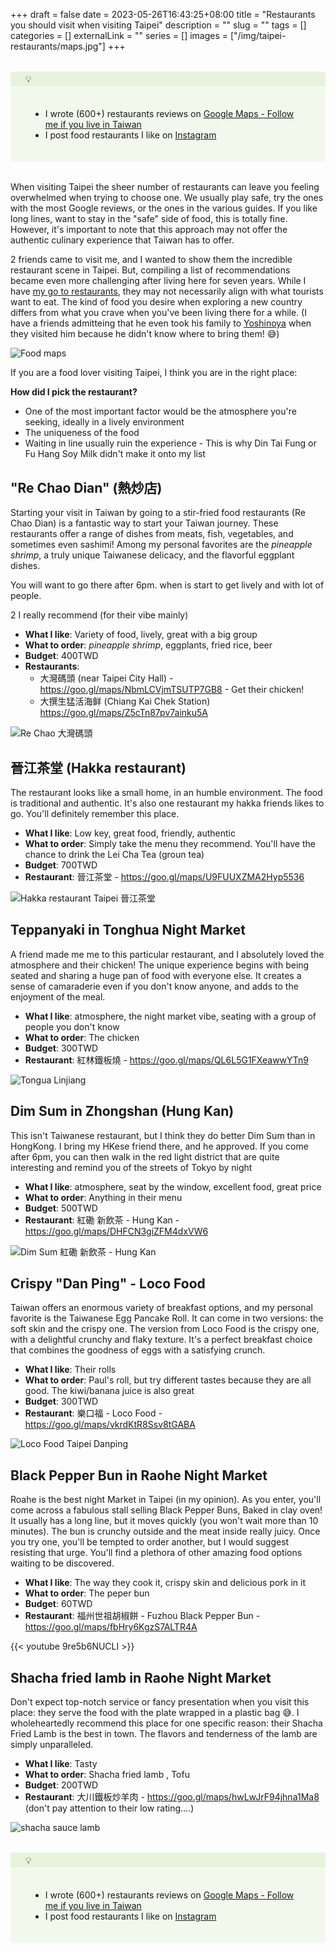 +++ 
draft = false
date = 2023-05-26T16:43:25+08:00
title = "Restaurants you should visit when visiting Taipei"
description = ""
slug = "" 
tags = []
categories = []
externalLink = ""
series = []
images = ["/img/taipei-restaurants/maps.jpg"]
+++


<style>
.notice.question .notice-title {
    background-color: #8bc34a1a;
}

.notice .notice-title {
    margin: 0 -0.75rem;
    padding: 0.2rem 1.5rem;
    border-bottom: 1px solid #fafafa;
}
.notice .notice-content {
    padding: 20px;
}

.notice.question {
    background-color: #9ccc651a;
}

.notice {
    border-radius: 0.2rem;
    position: relative;
    margin: 2rem 0;
    padding: 0 0.75rem;
    overflow: auto;
}

</style>

<div class="notice question">
  <div class="notice-title">
    💡 
  </div>
  <div class="notice-content">
    <ul>
        <li>I wrote (600+) restaurants reviews on <a href="https://www.google.com/maps/contrib/103590446330914322330">Google Maps - Follow me if you live in Taiwan</a></li>
        <li>I post food restaurants I like on <a href="https://www.instagram.com/miamtaiwan">Instagram</a></li>
    </ul>
  </div>
</div>


When visiting Taipei the sheer number of restaurants can leave you feeling overwhelmed when trying to choose one.
We usually play safe, try the ones with the most Google reviews, or the ones in the various guides.  If you like long lines, want to stay in the "safe" side of food, this is totally fine. 
However, it's important to note that this approach may not offer the authentic culinary experience that Taiwan has to offer.


2 friends came to visit me, and I wanted to show them the incredible restaurant scene in Taipei. But, compiling a list of recommendations became even more challenging after living here for seven years. While I have [my go to restaurants](/posts/taipei-restaurants/), they may not necessarily align with what tourists want to eat. The kind of food you desire when exploring a new country differs from what you crave when you've been living there for a while. (I have a  friends admitteing that he even took his family to [Yoshinoya](https://yoshinoya.com.tw/) when they visited him  because he didn't know where to bring them! 😅)

![Food maps](/img/taipei-restaurants/maps.jpg)

If you are a food lover visiting Taipei, I think you are in the right place:

**How did I pick the restaurant?**
- One of the most important factor would be the atmosphere you're seeking, ideally in a lively environment
- The uniqueness of the food 
- Waiting in line  usually ruin the experience - This is why Din Tai Fung or Fu Hang Soy Milk didn't make it onto my list

## "Re Chao Dian" (熱炒店)
Starting your visit in Taiwan by going to a  stir-fried food restaurants (Re Chao Dian) is a fantastic way to start your Taiwan journey. These restaurants offer a range of dishes from meats, fish, vegetables, and sometimes even sashimi! Among my personal favorites are the *pineapple shrimp*, a truly unique Taiwanese delicacy, and the flavorful eggplant dishes.

You will want to go there after 6pm. when is start to get lively and with lot of people. 

2 I really recommend (for their vibe mainly) 


- **What I like**: Variety of food, lively, great with a big group
- **What to order**:  *pineapple shrimp*, eggplants, fried rice, beer
- **Budget**: 400TWD
- **Restaurants**: 
    - 大灣碼頭 (near Taipei City Hall) - https://goo.gl/maps/NbmLCVjmTSUTP7GB8 - Get their chicken!
    - 大撰生猛活海鲜  (Chiang Kai Chek Station) https://goo.gl/maps/Z5cTn87pv7ainku5A


![Re Chao 大灣碼頭](/img/taipei-restaurants/rechao.jpg)


## 晉江茶堂 (Hakka restaurant)
The restaurant looks like a small home, in an humble environment. The food is traditional and authentic. It's also one restaurant  my hakka friends likes to go. You'll definitely remember this place. 

- **What I like**: Low key, great food, friendly, authentic
- **What to order**: Simply take the menu they recommend. You'll have the chance to drink the Lei Cha Tea (groun tea)
- **Budget**: 700TWD
- **Restaurant**: 晉江茶堂 - https://goo.gl/maps/U9FUUXZMA2Hyp5536

![Hakka restaurant Taipei 晉江茶堂](/img/taipei-restaurants/hakka.jpg)


## Teppanyaki in Tonghua Night Market
A friend made me me to this particular restaurant, and I absolutely loved the atmosphere and their chicken! The unique experience begins with being seated and sharing a huge pan of food with everyone else. It creates a sense of camaraderie even if you don't know anyone, and adds to the enjoyment of the meal.

- **What I like**: atmosphere, the night market vibe, seating with a group of people you don't know
- **What to order**: The chicken
- **Budget**: 300TWD
- **Restaurant**: 紅林鐵板燒 - https://goo.gl/maps/QL6L5G1FXeawwYTn9

![Tongua Linjiang](/img/taipei-restaurants/tonghua.jpg)


## Dim Sum in Zhongshan (Hung Kan) 

This isn't Taiwanese restaurant, but I think they do better Dim Sum than in HongKong. I bring my HKese friend there, and he approved. 
If you come after 6pm, you can then walk in the red light district that are quite interesting and remind you of the streets of Tokyo by night

- **What I like**: atmosphere, seat by the window, excellent food, great price
- **What to order**: Anything in their menu
- **Budget**: 500TWD
- **Restaurant**: 紅磡 新飲茶 - Hung Kan - https://goo.gl/maps/DHFCN3giZFM4dxVW6


![Dim Sum  紅磡 新飲茶 - Hung Kan](/img/taipei-restaurants/dimsum.jpg)

## Crispy "Dan Ping" - Loco Food
Taiwan offers an enormous variety of breakfast options, and my personal favorite is the Taiwanese Egg Pancake Roll. It can come in two versions: the soft skin and the crispy one. The version from Loco Food is the crispy one, with a delightful crunchy and flaky texture. It's a perfect breakfast choice that combines the goodness of eggs with a satisfying crunch.

- **What I like**: Their rolls
- **What to order**: Paul's roll, but try different tastes because they are all good. The  kiwi/banana juice is also great
- **Budget**: 300TWD
- **Restaurant**:  樂口福 - Loco Food - https://goo.gl/maps/vkrdKtR8Ssv8tGABA

![Loco Food Taipei Danping](/img/taipei-restaurants/locofood.jpg)


## Black Pepper Bun in Raohe Night Market

Roahe is the best night Market in Taipei (in my opinion).  As you enter, you'll come across a fabulous stall selling Black Pepper Buns, Baked in clay oven! It usually has a long line, but it moves quickly (you won't wait more than 10 minutes).  The bun is crunchy outside and the meat inside really juicy.
Once you try one, you'll be tempted to order another, but I would suggest resisting that urge. You'll find a plethora of other amazing food options waiting to be discovered. 

- **What I like**: The way they cook it, crispy skin and delicious pork in it
- **What to order**: The peper bun
- **Budget**: 60TWD
- **Restaurant**:  福州世祖胡椒餅 - Fuzhou Black Pepper Bun  - https://goo.gl/maps/fbHry6KgzS7ALTR4A

{{< youtube 9re5b6NUCLI >}}

## Shacha fried lamb in Raohe Night Market

Don't expect top-notch service or fancy presentation when you visit this place: they serve the food with the plate wrapped in a plastic bag 😅. 
I wholeheartedly recommend this place for one specific reason: their Shacha Fried Lamb is the best in town. The flavors and tenderness of the lamb are simply unparalleled.

- **What I like**: Tasty
- **What to order**: Shacha fried lamb , Tofu
- **Budget**: 200TWD
- **Restaurant**:  大川鐵板炒羊肉  - https://goo.gl/maps/hwLwJrF94jhna1Ma8 (don't pay attention to their low rating....)


![shacha sauce lamb](/img/taipei-restaurants/lamb.jpg)


<div class="notice question">
  <div class="notice-title">
    💡 
  </div>
  <div class="notice-content">
    <ul>
        <li>I wrote (600+) restaurants reviews on <a href="https://www.google.com/maps/contrib/103590446330914322330">Google Maps - Follow me if you live in Taiwan</a></li>
        <li>I post food restaurants I like on <a href="https://www.instagram.com/miamtaiwan">Instagram</a></li>
    </ul>
  </div>
</div>
